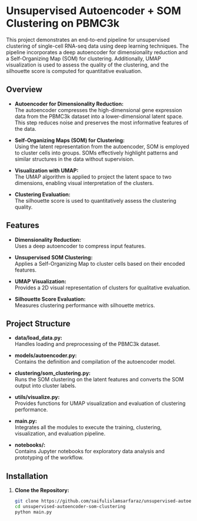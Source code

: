 # Unsupervised Autoencoder + SOM Clustering on PBMC3k

This project demonstrates an end-to-end pipeline for unsupervised clustering of single-cell RNA-seq data using deep learning techniques. The pipeline incorporates a deep autoencoder for dimensionality reduction and a Self-Organizing Map (SOM) for clustering. Additionally, UMAP visualization is used to assess the quality of the clustering, and the silhouette score is computed for quantitative evaluation.

## Overview

- **Autoencoder for Dimensionality Reduction:**  
  The autoencoder compresses the high-dimensional gene expression data from the PBMC3k dataset into a lower-dimensional latent space. This step reduces noise and preserves the most informative features of the data.

- **Self-Organizing Maps (SOM) for Clustering:**  
  Using the latent representation from the autoencoder, SOM is employed to cluster cells into groups. SOMs effectively highlight patterns and similar structures in the data without supervision.

- **Visualization with UMAP:**  
  The UMAP algorithm is applied to project the latent space to two dimensions, enabling visual interpretation of the clusters.

- **Clustering Evaluation:**  
  The silhouette score is used to quantitatively assess the clustering quality.

## Features

- **Dimensionality Reduction:**  
  Uses a deep autoencoder to compress input features.

- **Unsupervised SOM Clustering:**  
  Applies a Self-Organizing Map to cluster cells based on their encoded features.

- **UMAP Visualization:**  
  Provides a 2D visual representation of clusters for qualitative evaluation.

- **Silhouette Score Evaluation:**  
  Measures clustering performance with silhouette metrics.

## Project Structure

- **data/load_data.py:**  
  Handles loading and preprocessing of the PBMC3k dataset.

- **models/autoencoder.py:**  
  Contains the definition and compilation of the autoencoder model.

- **clustering/som_clustering.py:**  
  Runs the SOM clustering on the latent features and converts the SOM output into cluster labels.

- **utils/visualize.py:**  
  Provides functions for UMAP visualization and evaluation of clustering performance.

- **main.py:**  
  Integrates all the modules to execute the training, clustering, visualization, and evaluation pipeline.

- **notebooks/:**  
  Contains Jupyter notebooks for exploratory data analysis and prototyping of the workflow.

## Installation

1. **Clone the Repository:**
   ```bash
   git clone https://github.com/saifulislamsarfaraz/unsupervised-autoencoder-som-clustering.git
   cd unsupervised-autoencoder-som-clustering
   python main.py